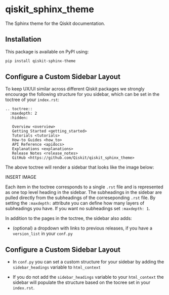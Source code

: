 # qiskit_sphinx_theme
The Sphinx theme for the Qiskit documentation.


## Installation

This package is available on PyPI using:

```bash
pip install qiskit-sphinx-theme
```

## Configure a Custom Sidebar Layout

To keep UX/UI similar across different Qiskit packages we strongly encourage the following structure for you sidebar, which can be set in the toctree of your `index.rst`:

```
.. toctree::
  :maxdepth: 2
  :hidden:

   Overview <overview>
   Getting Started <getting_started>
   Tutorials <tutorials>
   How-to Guides <how_to>
   API Reference <apidocs>
   Explanations <explanations>
   Release Notes <release_notes>
   GitHub <https://github.com/Qiskit/qiskit_sphinx_theme>
```

The above toctree will render a sidebar that looks like the image below:

INSERT IMAGE

Each item in the toctree corresponds to a single `.rst` file and is represented as one top level heading in the sidebar. The subheadings in the sidebar are pulled directly from the subheadings of the correseponding `.rst` file. By setting the `:maxdepth:` attribute you can define how many layers of subheadings you have. If you want no subheadings set `:maxdepth: 1`.

In addition to the pages in the toctree, the sidebar also adds:
- (optional) a dropdown with links to previous releases, if you have a `version_list` in your `conf.py`

## Configure a Custom Sidebar Layout

- In `conf.py` you can set a custom structure for your sidebar by adding the `sidebar_headings` variable to `html_context`

- If you do not add the `sidebar_headings` variable to your `html_context` the sidebar will populate the structure based on the tocree set in your `index.rst`.